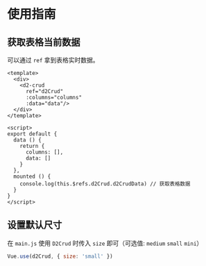 # 使用指南

## 获取表格当前数据

可以通过 `ref` 拿到表格实时数据。
``` vue
<template>
  <div>
    <d2-crud
      ref="d2Crud"
      :columns="columns"
      :data="data"/>
  </div>
</template>

<script>
export default {
  data () {
    return {
      columns: [],
      data: []
    }
  },
  mounted () {
    console.log(this.$refs.d2Crud.d2CrudData) // 获取表格数据
  }
}
</script>
```

## 设置默认尺寸

在 `main.js` 使用 `D2Crud` 时传入 `size` 即可（可选值: `medium` `small` `mini`）
``` js
Vue.use(d2Crud, { size: 'small' })
```